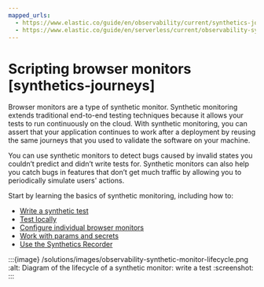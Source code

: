 ```yaml
---
mapped_urls:
  - https://www.elastic.co/guide/en/observability/current/synthetics-journeys.html
  - https://www.elastic.co/guide/en/serverless/current/observability-synthetics-journeys.html
---
```


# Scripting browser monitors [synthetics-journeys]

Browser monitors are a type of synthetic monitor. Synthetic monitoring extends traditional end-to-end testing techniques because it allows your tests to run continuously on the cloud. With synthetic monitoring, you can assert that your application continues to work after a deployment by reusing the same journeys that you used to validate the software on your machine.

You can use synthetic monitors to detect bugs caused by invalid states you couldn’t predict and didn’t write tests for. Synthetic monitors can also help you catch bugs in features that don’t get much traffic by allowing you to periodically simulate users' actions.

Start by learning the basics of synthetic monitoring, including how to:

* [Write a synthetic test](../../../solutions/observability/apps/write-synthetic-test.md)
* [Test locally](../../../solutions/observability/apps/write-synthetic-test.md#synthetics-test-locally)
* [Configure individual browser monitors](../../../solutions/observability/apps/configure-individual-browser-monitors.md)
* [Work with params and secrets](../../../solutions/observability/apps/work-with-params-secrets.md)
* [Use the Synthetics Recorder](../../../solutions/observability/apps/use-synthetics-recorder.md)

:::{image} /solutions/images/observability-synthetic-monitor-lifecycle.png
:alt: Diagram of the lifecycle of a synthetic monitor: write a test
:screenshot:
:::